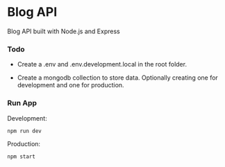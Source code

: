 # Blog API

Blog API built with Node.js and Express

### Todo

- Create a .env and .env.development.local in the root folder.

- Create a mongodb collection to store data. Optionally creating one for development and one for production.

### Run App

Development:

```sh
npm run dev
```

Production:

```sh
npm start
```
